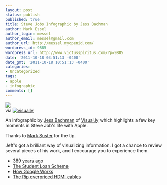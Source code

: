```yaml
---
layout: post
status: publish
published: true
title: Steve Jobs Infographic by Jess Bachman
author: Mark Essel
author_login: messel
author_email: messel@gmail.com
author_url: http://messel.myopenid.com/
wordpress_id: 9885
wordpress_url: http://www.victusspiritus.com/?p=9885
date: '2011-10-18 03:51:13 -0400'
date_gmt: '2011-10-18 10:51:13 -0400'
categories:
- Uncategorized
tags:
- apple
- infographic
comments: []
---
```

<div class='visually_embed' /><img class='visually_embed_infographic' src='http://visually.visually.netdna-cdn.com/SteveJobsTimeline_4e8ed8ab48300_w587.jpg' rel='http://visually.visually.netdna-cdn.com/SteveJobsTimeline_4e8ed8ab48300.jpg' />
<div class='visually_embed_bar' ><span> via </span><a target='_blank' class='logo' href='http://visual.ly'><img border='0' alt='visually' src='http://visual.ly/embeder/logo.png'></a></div>
<p><a id='visually_embed_view_more' target='_blank' href='http://visual.ly/steve-jobs-timeline'></a>
<link rel='stylesheet' type='text/css' href='http://visual.ly/embeder/style.css' />
	<script type='text/javascript' src='http://visual.ly/embeder/embed.js' > </script></div>
<p>An infographic by <a href="http://byjess.net/">Jess Bachman</a> of <a href="http://visual.ly">Visual.ly</a> which highlights a few key moments in Steve Job's life with Apple.</p>
<p>Thanks to <a href="http://www.bothsidesofthetable.com/">Mark Suster</a> for the tip.</p>
<p>Jeff's got a brilliant way of visualizing information. I got a chance to review several pieces of his work, and I encourage you to experience them.</p>
<ul>
<li><a href=" http://www.wallstats.com/389yearsago/">389 years ago</a></li>
<li><a href="http://www.collegescholarships.org/research/student-loans/">The Student Loan Scheme</a></li>
<li><a href="http://ppcblog.com/how-google-works/">How Google Works</a></li>
<li><a href="http://www.mint.com/blog/trends/the-rip1/">The Rip overpriced HDMI cables</a></li>
</li>

